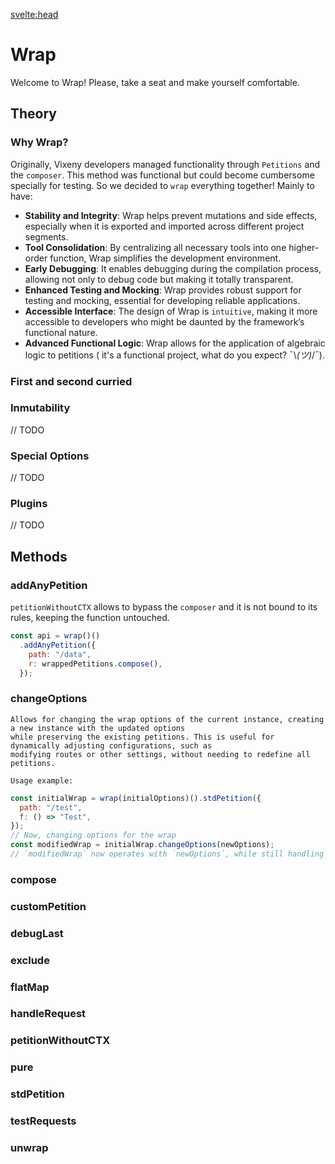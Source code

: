 <script>
  import '../../prims.mjs';
</script>

<svelte:head>

<title>Wrap - Vixeny</title>
<meta name="description" content="Understanding wrap"/>
</svelte:head>

# Wrap

Welcome to Wrap! Please, take a seat and make yourself comfortable.

## Theory

### Why Wrap?

Originally, Vixeny developers managed functionality through `Petitions` and the
`composer`. This method was functional but could become cumbersome specially for
testing. So we decided to `wrap` everything together! Mainly to have:

- **Stability and Integrity**: Wrap helps prevent mutations and side effects,
  especially when it is exported and imported across different project segments.
- **Tool Consolidation**: By centralizing all necessary tools into one
  higher-order function, Wrap simplifies the development environment.
- **Early Debugging**: It enables debugging during the compilation process,
  allowing not only to debug code but making it totally transparent.
- **Enhanced Testing and Mocking**: Wrap provides robust support for testing and
  mocking, essential for developing reliable applications.
- **Accessible Interface**: The design of Wrap is `intuitive`, making it more
  accessible to developers who might be daunted by the framework’s functional
  nature.
- **Advanced Functional Logic**: Wrap allows for the application of algebraic
  logic to petitions ( it's a functional project, what do you expect?
  ¯\\_(ツ)_/¯).

### First and second curried

### Inmutability

// TODO

### Special Options

// TODO

### Plugins

// TODO

## Methods

### addAnyPetition

`petitionWithoutCTX` allows to bypass the `composer` and it is not bound to its
rules, keeping the function untouched.

```js
const api = wrap()()
  .addAnyPetition({
    path: "/data",
    r: wrappedPetitions.compose(),
  });
```

### changeOptions

    Allows for changing the wrap options of the current instance, creating a new instance with the updated options
    while preserving the existing petitions. This is useful for dynamically adjusting configurations, such as
    modifying routes or other settings, without needing to redefine all petitions.

    Usage example:

```javascript
const initialWrap = wrap(initialOptions)().stdPetition({
  path: "/test",
  f: () => "Test",
});
// Now, changing options for the wrap
const modifiedWrap = initialWrap.changeOptions(newOptions);
// `modifiedWrap` now operates with `newOptions`, while still handling the '/test' petition
```

### compose

### customPetition

### debugLast

### exclude

### flatMap

### handleRequest

### petitionWithoutCTX

### pure

### stdPetition

### testRequests

### unwrap
